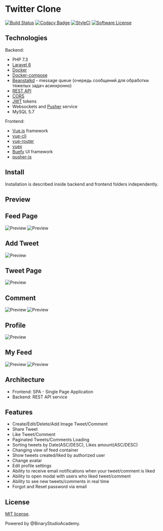# Twitter Clone

[![Build Status](https://travis-ci.org/BinaryStudioAcademy/thread-php.svg?branch=dev)](https://travis-ci.org/BinaryStudioAcademy/thread-php)
[![Codacy Badge](https://api.codacy.com/project/badge/Grade/d1280e7b47b9492abd59cf0081a95cdb)](https://app.codacy.com/app/pavelnemoi/thread-php?utm_source=github.com&utm_medium=referral&utm_content=BinaryStudioAcademy/thread-php&utm_campaign=Badge_Grade_Settings)
[![StyleCI](https://github.styleci.io/repos/178824653/shield)](https://styleci.io/repos/178824653)
[![Software License](https://img.shields.io/badge/license-MIT-brightgreen.svg?style=flat-square)](LICENSE)

## Technologies

Backend:

* PHP 7.3
* [Laravel 6](https://laravel.com)
* [Docker](https://www.docker.com/)
* [Docker-compose](https://docs.docker.com/compose/)
* [Beanstalkd](https://github.com/beanstalkd/beanstalkd) - message queue (очередь сообщений для обработки тяжелых задач асинхронно)
* [REST API](https://ru.wikipedia.org/wiki/REST)
* [CORS](https://developer.mozilla.org/ru/docs/Web/HTTP/CORS)
* [JWT](https://ru.wikipedia.org/wiki/JSON_Web_Token) tokens
* Websockets and [Pusher](https://pusher.com/) service
* MySQL 5.7

Frontend:

* [Vue.js](https://vuejs.org/) framework
* [vue-cli](https://cli.vuejs.org/)
* [vue-router](https://router.vuejs.org/)
* [vuex](https://vuex.vuejs.org/)
* [Buefy](https://buefy.org/) UI framework
* [pusher-js](https://github.com/pusher/pusher-js)

## Install

Installation is described inside backend and frontend folders independently.

## Preview

## Feed Page
![Preview](https://i.imgur.com/5GwWg9p.png)
![Preview](https://i.imgur.com/P2M7I1E.png)

## Add Tweet
![Preview](https://i.imgur.com/oWd6TsO.png)

## Tweet Page
![Preview](https://i.imgur.com/Nb3aTt3.png)

## Comment
![Preview](https://i.imgur.com/8ZxmWhF.png)
![Preview](https://i.imgur.com/e8Jaaaw.png)

## Profile
![Preview](https://i.imgur.com/PAYKiJV.png)

## My Feed
![Preview](https://i.imgur.com/6m7Tqvx.png)
![Preview](https://i.imgur.com/IMPfHQo.png)

## Architecture
- Frontend: SPA - Single Page Application
- Backend: REST API service

## Features
- Create/Edit/Delete/Add Image Tweet/Comment
- Share Tweet
- Like Tweet/Comment
- Paginated Tweets/Comments Loading
- Sorting tweets by Date(ASC/DESC), Likes amount(ASC/DESC)
- Changing view of feed container
- Show tweets created/liked by authorized user
- Change avatar
- Edit profile settings
- Ability to receive email notifications when your tweet/comment is liked
- Ability to open modal with users who liked tweet/comment
- Ability to see new tweets/comments in real time
- Forgot and Reset password via email

## License

[MIT license](https://opensource.org/licenses/MIT).

Powered by @BinaryStudioAcademy.
